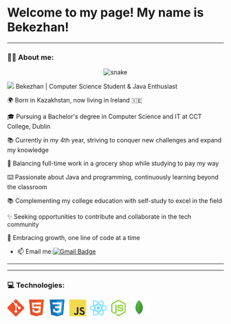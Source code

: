 
# Welcome to my page! My name is Bekezhan!

---

### :man_technologist: About me:

<p align="center">
 <img width="600" src="assets/github-snake.svg" alt="snake"/>
</p>

<img src="https://media.giphy.com/media/WUlplcMpOCEmTGBtBW/giphy.gif" width="30px"> Bekezhan | Computer Science Student & Java Enthusiast 

🌍 Born in Kazakhstan, now living in Ireland 🇮🇪

🎓 Pursuing a Bachelor's degree in Computer Science and IT at CCT College, Dublin

📚 Currently in my 4th year, striving to conquer new challenges and expand my knowledge

💼 Balancing full-time work in a grocery shop while studying to pay my way

⌨️ Passionate about Java and programming, continuously learning beyond the classroom

📚 Complementing my college education with self-study to excel in the field

✨ Seeking opportunities to contribute and collaborate in the tech community

🌱 Embracing growth, one line of code at a time


- :mailbox: Email me:[![Gmail Badge](https://img.shields.io/badge/-Gmail-red?style=flat&logo=Gmail&logoColor=white)](mailto:abdykarimovbekezhan@gmail.com)

---

---

### 💻 Technologies:

<div>
  <img src="https://github.com/devicons/devicon/blob/master/icons/git/git-original.svg" title="git" alt="git" width="40" height="40"/>&nbsp
  <img src="https://github.com/devicons/devicon/blob/master/icons/html5/html5-original.svg" title="html5" alt="html5" width="40" height="40"/>&nbsp
  <img src="https://github.com/devicons/devicon/blob/master/icons/css3/css3-original.svg" title="css" alt="css" width="40" height="40"/>&nbsp
  <img src="https://github.com/devicons/devicon/blob/master/icons/javascript/javascript-original.svg" title="javascript" alt="javascript" width="40" height="40"/>&nbsp
  <img src="https://github.com/devicons/devicon/blob/master/icons/react/react-original.svg" title="reactjs" alt="reactjs" width="40" height="40"/>&nbsp
  <img src="https://github.com/devicons/devicon/blob/master/icons/nodejs/nodejs-original.svg" title="nodejs" alt="nodejs" width="40" height="40"/>&nbsp
  <img src="https://github.com/devicons/devicon/blob/master/icons/mongodb/mongodb-original.svg" title="mongodb" alt="mongodb" width="40" height="40"/>&nbsp
</div>
